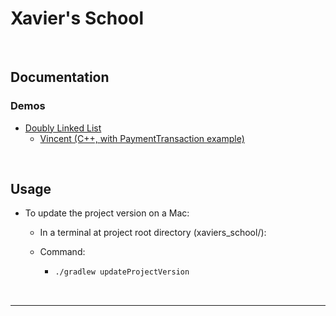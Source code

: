 # Xavier's School
<br>

## Documentation 

### Demos

- [Doubly Linked List](docs/demos/doubly_linked_list.md)
  - [Vincent (C++, with PaymentTransaction example)](vincent/README.md)

<br>

## Usage

- To update the project version on a Mac:

  - In a terminal at project root directory (xaviers_school/):

  - Command:

    - ```bash
      ./gradlew updateProjectVersion
      ```

      

<br>

---

